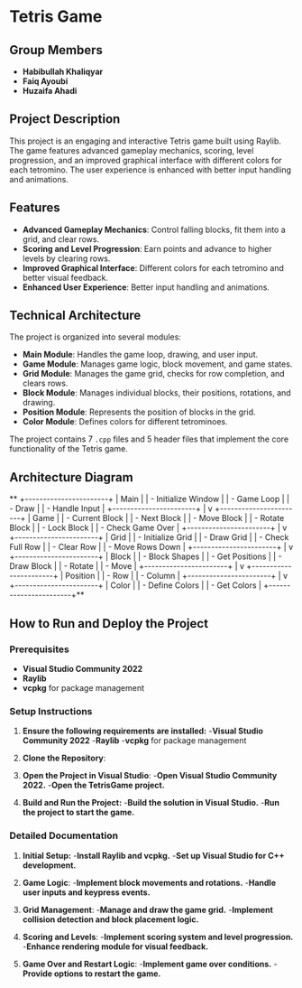 # Tetris Game

## Group Members
- **Habibullah Khaliqyar**
- **Faiq Ayoubi**
- **Huzaifa Ahadi**

## Project Description
This project is an engaging and interactive Tetris game built using Raylib. The game features advanced gameplay mechanics, scoring, level progression, and an improved graphical interface with different colors for each tetromino. The user experience is enhanced with better input handling and animations.

## Features
- **Advanced Gameplay Mechanics**: Control falling blocks, fit them into a grid, and clear rows.
- **Scoring and Level Progression**: Earn points and advance to higher levels by clearing rows.
- **Improved Graphical Interface**: Different colors for each tetromino and better visual feedback.
- **Enhanced User Experience**: Better input handling and animations.

## Technical Architecture
The project is organized into several modules:
- **Main Module**: Handles the game loop, drawing, and user input.
- **Game Module**: Manages game logic, block movement, and game states.
- **Grid Module**: Manages the game grid, checks for row completion, and clears rows.
- **Block Module**: Manages individual blocks, their positions, rotations, and drawing.
- **Position Module**: Represents the position of blocks in the grid.
- **Color Module**: Defines colors for different tetrominoes.

The project contains 7 `.cpp` files and 5 header files that implement the core functionality of the Tetris game.
## Architecture Diagram
**
+-----------------------+
|        Main           |
| - Initialize Window   |
| - Game Loop           |
| - Draw                |
| - Handle Input        |
+-----------------------+
            |
            v
+-----------------------+
|        Game           |
| - Current Block       |
| - Next Block          |
| - Move Block          |
| - Rotate Block        |
| - Lock Block          |
| - Check Game Over     |
+-----------------------+
            |
            v
+-----------------------+
|        Grid           |
| - Initialize Grid     |
| - Draw Grid           |
| - Check Full Row      |
| - Clear Row           |
| - Move Rows Down      |
+-----------------------+
            |
            v
+-----------------------+
|        Block          |
| - Block Shapes        |
| - Get Positions       |
| - Draw Block          |
| - Rotate              |
| - Move                |
+-----------------------+
            |
            v
+-----------------------+
|       Position        |
| - Row                 |
| - Column              |
+-----------------------+
            |
            v
+-----------------------+
|        Color          |
| - Define Colors       |
| - Get Colors          |
+-----------------------+**



## How to Run and Deploy the Project

### Prerequisites
- **Visual Studio Community 2022**
- **Raylib**
- **vcpkg** for package management

### Setup Instructions
1. **Ensure the following requirements are installed:**
  -**Visual Studio Community 2022**
  -**Raylib**
  -**vcpkg** for package management

2. **Clone the Repository**:
   
3. **Open the Project in Visual Studio**:
  -**Open Visual Studio Community 2022.**
  -**Open the TetrisGame project.**

4. **Build and Run the Project:**
  -**Build the solution in Visual Studio.**
  -**Run the project to start the game.**

### Detailed Documentation
1. **Initial Setup:**
  -**Install Raylib and vcpkg.**
  -**Set up Visual Studio for C++ development.**
2. **Game Logic**:
  -**Implement block movements and rotations.**
  -**Handle user inputs and keypress events.**

3. **Grid Management**:
  -**Manage and draw the game grid.**
  -**Implement collision detection and block placement logic.** 

4. **Scoring and Levels**:
  -**Implement scoring system and level progression.**
  -**Enhance rendering module for visual feedback.**

5. **Game Over and Restart Logic**:
  -**Implement game over conditions.**
  -**Provide options to restart the game.**

